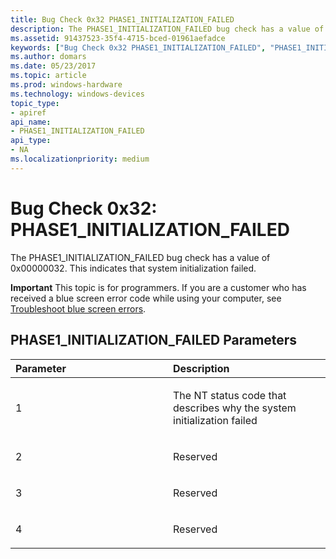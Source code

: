 ```yaml
---
title: Bug Check 0x32 PHASE1_INITIALIZATION_FAILED
description: The PHASE1_INITIALIZATION_FAILED bug check has a value of 0x00000032. This indicates that system initialization failed.
ms.assetid: 91437523-35f4-4715-bced-01961aefadce
keywords: ["Bug Check 0x32 PHASE1_INITIALIZATION_FAILED", "PHASE1_INITIALIZATION_FAILED"]
ms.author: domars
ms.date: 05/23/2017
ms.topic: article
ms.prod: windows-hardware
ms.technology: windows-devices
topic_type:
- apiref
api_name:
- PHASE1_INITIALIZATION_FAILED
api_type:
- NA
ms.localizationpriority: medium
---
```


# Bug Check 0x32: PHASE1\_INITIALIZATION\_FAILED


The PHASE1\_INITIALIZATION\_FAILED bug check has a value of 0x00000032. This indicates that system initialization failed.

**Important** This topic is for programmers. If you are a customer who has received a blue screen error code while using your computer, see [Troubleshoot blue screen errors](http://windows.microsoft.com/windows-10/troubleshoot-blue-screen-errors).

## PHASE1\_INITIALIZATION\_FAILED Parameters


<table>
<colgroup>
<col width="50%" />
<col width="50%" />
</colgroup>
<thead>
<tr class="header">
<th align="left">Parameter</th>
<th align="left">Description</th>
</tr>
</thead>
<tbody>
<tr class="odd">
<td align="left"><p>1</p></td>
<td align="left"><p>The NT status code that describes why the system initialization failed</p></td>
</tr>
<tr class="even">
<td align="left"><p>2</p></td>
<td align="left"><p>Reserved</p></td>
</tr>
<tr class="odd">
<td align="left"><p>3</p></td>
<td align="left"><p>Reserved</p></td>
</tr>
<tr class="even">
<td align="left"><p>4</p></td>
<td align="left"><p>Reserved</p></td>
</tr>
</tbody>
</table>

 

 

 




